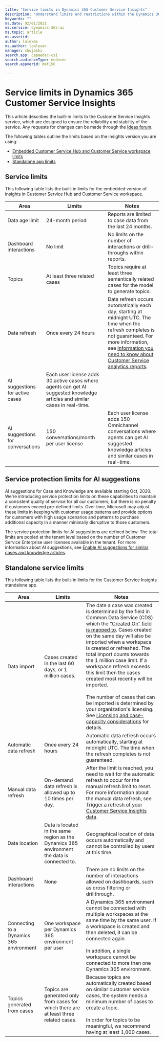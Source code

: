 ```yaml
---
title: "Service limits in Dynamics 365 Customer Service Insights"
description: "Understand limits and restrictions within the Dynamics 365 Customer Service Insights product."
keywords: ""
ms.date: 02/01/2021
ms.service: dynamics-365-ai
ms.topic: article
ms.assetid:
author: lalexms
ms.author: laalexan
manager: shujoshi
search.app: capaedac-csi
search.audienceType: enduser
search.appverid: met150

---
```


# Service limits in Dynamics 365 Customer Service Insights

This article describes the built-in limits to the Customer Service Insights service, which are designed to ensure the reliability and stability of the service. Any requests for changes can be made through the [Ideas forum](https://go.microsoft.com/fwlink/?linkid=2024757). 

The following tables outline the limits based on the insights version you are using:

- [Embedded Customer Service Hub and Customer Service workspace limits](#service-limits)
- [Standalone app limits](#standalone-service-limits)

## Service limits

This following table lists the built-in limits for the embedded version of insights in Customer Service Hub and Customer Service workspace.
 
| Area  | Limits  | Notes |
|-------------|---------------------------------------------------------------------|---------------------------------------------------------------------|
| Data age limit | 24-month period | Reports are limited to case data from the last 24 months. |
| Dashboard interactions | No limit | No limits on the number of interactions or drill-throughs within reports. |
| Topics | At least three related cases | Topics require at least three semantically related cases for the model to generate topics. |
| Data refresh | Once every 24 hours | Data refresh occurs automatically each day, starting at midnight UTC. The time when the refresh completes is not guaranteed. For more information, see [Information you need to know about Customer Service analytics reports](https://docs.microsoft.com/dynamics365/customer-service/customer-service-analytics-insights-csh#information-you-need-to-know-about-customer-service-analytics-reports). |
| AI suggestions for active cases | Each user license adds 30 active cases where agents can get AI suggested knowledge articles and similar cases in real-time. |
|AI suggestions for conversations | 150 conversations/month per user license | Each user license adds 150 Omnichannel conversations where agents can get AI suggested knowledge articles and similar cases in real-time. |


## Service protection limits for AI suggestions

AI suggestions for Case and Knowledge are available starting Oct, 2020. We're introducing service protection limits on these capabilities to maintain a consistent quality of service for all our customers, but there is no penalty if customers exceed pre-defined limits. Over time, Microsoft may adjust these limits in keeping with customer usage patterns and provide options for customers with high usage scenarios and patterns to purchase additional capacity in a manner minimally disruptive to those customers.

The service protection limits for AI suggestions are defined below. The total limits are pooled at the tenant level based on the number of Customer Service Enterprise user licenses available in the tenant. For more information about AI suggestions, see [Enable AI suggestions for similar cases and knowledge articles](https://docs.microsoft.com/dynamics365/customer-service/csw-enable-ai-suggested-cases-knowledge-articles).


## Standalone service limits

This following table lists the built-in limits for the Customer Service Insights standalone app.
 
| Area  | Limits  | Notes |
|-------------|---------------------------------------------------------------------|---------------------------------------------------------------------|
| Data import | Cases created in the last 60 days, or 1 million cases. | The date a case was created is determined by the field in Common Data Service (CDS) which the [“Created On” field is mapped to](map-data.md). Cases created on the same day will also be imported when a workspace is created or refreshed. The total import counts towards the 1 million case limit. If a workspace refresh exceeds this limit then the cases created most recently will be imported.<br> <br> The number of cases that can be imported is determined by your organization's licensing. See [Licensing and case-capacity considerations](licensing-case-capacity.md) for details. |
| Automatic data refresh | Once every 24 hours | Automatic data refresh occurs automatically, starting at midnight UTC. The time when the refresh completes is not guaranteed. |
| Manual data refresh | On-demand data refresh is allowed up to 10 times per day. | After the limit is reached, you need to wait for the automatic refresh to occur for the manual refresh limit to reset. For more information about the manual data refresh, see [Trigger a refresh of your Customer Service Insights data](trigger-refresh.md).  |
| Data location | Data is located in the same region as the Dynamics 365 environment the data is connected to.     | Geographical location of data occurs automatically and cannot be controlled by users at this time. |
| Dashboard interactions | None | There are no limits on the number of interactions allowed on dashboards, such as cross filtering or drillthrough. |
| Connecting to a Dynamics 365 environment | One workspace per Dynamics 365 environment per user | A Dynamics 365 environment cannot be connected with multiple workspaces at the same time by the same user. If a workspace is created and then deleted, it can be connected  again. <br> <br> In addition, a single workspace cannot be connected to more than one Dynamics 365 environment. |
| Topics generated from cases | Topics are generated only from cases for which there are at least three related cases.| Because topics are automatically created based on similar customer service cases, the system needs a minimum number of cases to create a topic. <br> <br> In order for topics to be meaningful, we recommend having at least 1,000 cases.|
